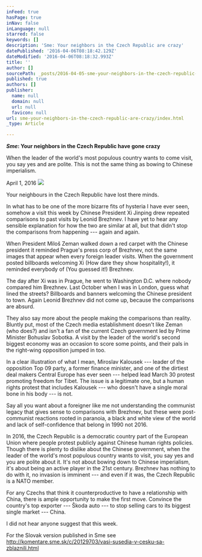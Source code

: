 ```yaml
---
inFeed: true
hasPage: true
inNav: false
inLanguage: null
starred: false
keywords: []
description: 'Sme: Your neighbors in the Czech Republic are crazy'
datePublished: '2016-04-06T08:18:42.129Z'
dateModified: '2016-04-06T08:18:32.993Z'
title: ''
author: []
sourcePath: _posts/2016-04-05-sme-your-neighbors-in-the-czech-republic-are-crazy.md
published: true
authors: []
publisher:
  name: null
  domain: null
  url: null
  favicon: null
url: sme-your-neighbors-in-the-czech-republic-are-crazy/index.html
_type: Article

---
```

**_Sme_: Your neighbors in the Czech Republic have gone crazy**

When the leader of the world's most populous country wants to come visit, you say yes and are polite. This is not the same thing as bowing to Chinese imperialism. 

April 1, 2016
![](https://the-grid-user-content.s3-us-west-2.amazonaws.com/d767e7c1-41c7-4ce2-ae7a-4a6fcc7f4a8c.jpg)

Your neighbours in the Czech Republic have lost there minds. 

In what has to be one of the more bizarre fits of hysteria I have ever seen, somehow a visit this week by Chinese President Xi Jinping drew repeated comparisons to past visits by Leonid Brezhnev. I have yet to hear any sensible explanation for how the two are similar at all, but that didn't stop the comparisons from happening --- again and again. 

When President Miloš Zeman walked down a red carpet with the Chinese president it reminded Prague's press corp of Brezhnev, not the same images that appear when every foreign leader visits. When the government posted billboards welcoming Xi (How dare they show hospitality!), it reminded everybody of (You guessed it!) Brezhnev. 

The day after Xi was in Prague, he went to Washington D.C. where nobody compared him Brezhnev. Last October when I was in London, guess what lined the streets? Billboards and banners welcoming the Chinese president to town. Again Leonid Brezhnev did not come up, because the comparisons are absurd.

They also say more about the people making the comparisons than reality. Bluntly put, most of the Czech media establishment doesn't like Zeman (who does?) and isn't a fan of the current Czech government led by Prime Minister Bohuslav Sobotka. A visit by the leader of the world's second biggest economy was an occasion to score some points, and their pals in the right-wing opposition jumped in too. 

In a clear illustration of what I mean, Miroslav Kalousek --- leader of the opposition Top 09 party, a former finance minister, and one of the dirtiest deal makers Central Europe has ever seen --- helped lead March 30 protest promoting freedom for Tibet. The issue is a legitimate one, but a human rights protest that includes Kalousek --- who doesn't have a single moral bone in his body --- is not. 

Say all you want about a foreigner like me not understanding the communist legacy that gives sense to comparisons with Brezhnev, but these were post-communist reactions rooted in paranoia, a black and white view of the world and lack of self-confidence that belong in 1990 not 2016\. 

In 2016, the Czech Republic is a democratic country part of the European Union where people protest publicly against Chinese human rights policies. Though there is plenty to dislike about the Chinese government, when the leader of the world's most populous country wants to visit, you say yes and you are polite about it. It's not about bowing down to Chinese imperialism, it's about being an active player in the 21st century. Brezhnev has nothing to do with it, no invasion is imminent --- and even if it was, the Czech Republic is a NATO member. 

For any Czechs that think it counterproductive to have a relationship with China, there is ample opportunity to make the first move. Convince the country's top exporter --- Škoda auto --- to stop selling cars to its biggest single market --- China. 

I did not hear anyone suggest that this week. 

For the Slovak version published in Sme see http://komentare.sme.sk/c/20129703/vasi-susedia-v-cesku-sa-zblaznili.html